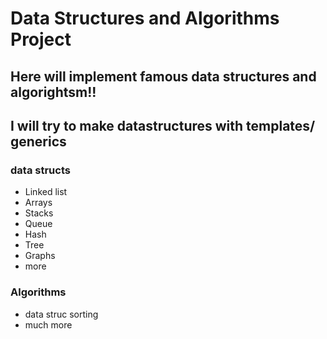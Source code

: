 # Data Structures and Algorithms Project

## Here will implement famous data structures and algorightsm!!

## I will try to make datastructures with templates/ generics

### data structs

- Linked list
- Arrays
- Stacks
- Queue
- Hash
- Tree
- Graphs
- more

### Algorithms

- data struc sorting
- much more

